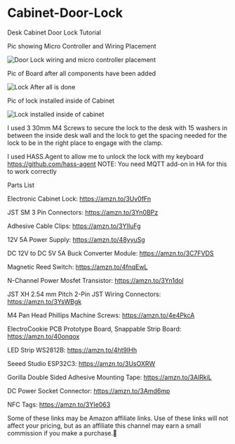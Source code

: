 # Cabinet-Door-Lock
Desk Cabinet Door Lock Tutorial

Pic showing Micro Controller and Wiring Placement

![Door Lock wiring and micro controller placement](https://github.com/user-attachments/assets/6b5f9e00-7e17-4f5d-93eb-5d1b3084c04c)


Pic of Board after all components have been added

![Lock After all is done](https://github.com/user-attachments/assets/41f61bfb-e198-4f4e-91dd-b486b3928a04)

Pic of lock installed inside of Cabinet

![Lock installed inside of cabinet](https://github.com/user-attachments/assets/684d3fb4-f28c-4854-a3e3-0b1a8288e516)

I used 3 30mm M4 Screws to secure the lock to the desk with 15 washers in between the inside desk wall and the lock to get the spacing needed for the lock to be in the right place to engage with the clamp.

I used HASS.Agent to allow me to unlock the lock with my keyboard https://github.com/hass-agent   NOTE: You need MQTT add-on in HA for this to work correctly


Parts List

Electronic Cabinet Lock: https://amzn.to/3Uv0fFn

JST SM 3 Pin Connectors: https://amzn.to/3Yn0BPz

Adhesive Cable Clips: https://amzn.to/3YIIuFg

12V 5A Power Supply: https://amzn.to/48yyuSg

DC 12V to DC 5V 5A Buck Converter Module: https://amzn.to/3C7FVDS

Magnetic Reed Switch: https://amzn.to/4fnqEwL

N-Channel Power Mosfet Transistor: https://amzn.to/3Yn1dol

JST XH 2.54 mm Pitch 2-Pin JST Wiring Connectors: https://amzn.to/3YsWBgk

M4 Pan Head Phillips Machine Screws: https://amzn.to/4e4PkcA

ElectroCookie PCB Prototype Board, Snappable Strip Board: https://amzn.to/40onqox

LED Strip WS2812B: https://amzn.to/4ht9IHh

Seeed Studio ESP32C3: https://amzn.to/3UsOXRW

Gorilla Double Sided Adhesive Mounting Tape: https://amzn.to/3AlRkiL

DC Power Socket Connector: https://amzn.to/3Amd6mp

NFC Tags: https://amzn.to/3YIe063


Some of these links may be Amazon affiliate links. Use of these links will not affect your pricing, but as an affiliate this channel may earn a small commission if you make a purchase.💖
